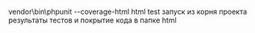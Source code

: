 vendor\bin\phpunit --coverage-html html test
запуск из корня проекта
результаты тестов и покрытие кода в папке html